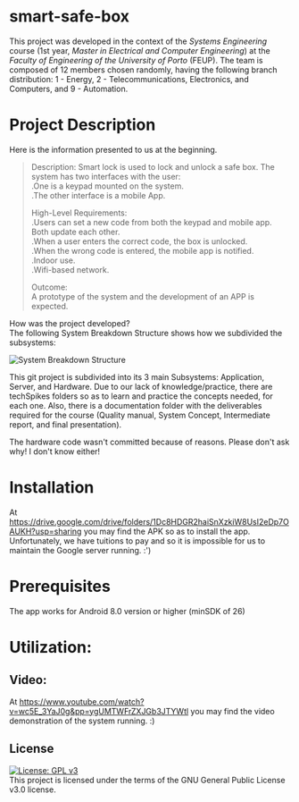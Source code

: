 # smart-safe-box
This project was developed in the context of the *Systems Engineering* course (1st year, *Master in Electrical and Computer Engineering*) at the *Faculty of Engineering of the University of Porto* (FEUP).
The team is composed of 12 members chosen randomly, having the following branch distribution: 1 - Energy, 2 - Telecommunications, Electronics, and Computers, and 9 - Automation.

# Project Description
Here is the information presented to us at the beginning.

> Description:
> Smart lock is used to lock and unlock a safe box. 
> The system has two interfaces with the user:  
>  .One is a keypad mounted on the system.  
>  .The other interface is a mobile App.  
>   
> High-Level Requirements:  
> 	.Users can set a new code from both the keypad and mobile app. Both update each other.  
> 	.When a user enters the correct code, the box is unlocked.  
> 	.When the wrong code is entered, the mobile app is notified.  
> 	.Indoor use.  
> 	.Wifi-based network.  
>   
> Outcome:  
> A prototype of the system and the development of an APP is expected.  
  
How was the project developed?  
The following System Breakdown Structure shows how we subdivided the subsystems:  
  
  
![System Breakdown Structure](https://github.com/davidarainho/smart-safe-box/assets/122981076/ee79553b-d9c7-4657-a28e-d8e8ed4fcfda)
  
  
This git project is subdivided into its 3 main Subsystems: Application, Server, and Hardware.
Due to our lack of knowledge/practice, there are techSpikes folders so as to learn and practice the concepts needed, for each one.
Also, there is a documentation folder with the deliverables required for the course (Quality manual, System Concept, Intermediate report, and final presentation).

The hardware code wasn't committed because of reasons. Please don't ask why! I don't know either!

# Installation
At https://drive.google.com/drive/folders/1Dc8HDGR2haiSnXzkiW8UsI2eDp7OAUKH?usp=sharing you may find the APK so as to install the app. Unfortunately, we have tuitions to pay and so it is impossible for us to maintain the Google server running. :')

# Prerequisites
The app works for Android 8.0 version or higher (minSDK of 26)

# Utilization:
## Video:
At https://www.youtube.com/watch?v=wc5E_3YaJ0g&pp=ygUMTWFrZXJGb3JTYWtl you may find the video demonstration of the system running. :)

## License
[![License: GPL v3](https://img.shields.io/badge/License-GPLv3-blue.svg)](https://www.gnu.org/licenses/gpl-3.0)  
This project is licensed under the terms of the GNU General Public License v3.0 license.


